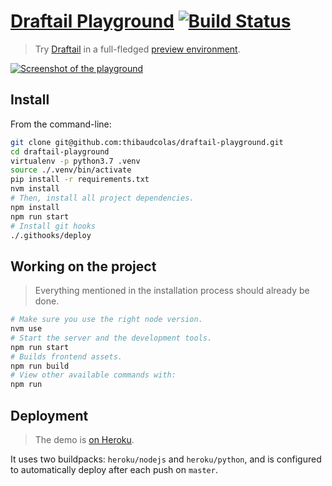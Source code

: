 # [Draftail Playground](http://playground.draftail.org/) [![Build Status](https://travis-ci.org/thibaudcolas/draftail-playground.svg?branch=master)](https://travis-ci.org/thibaudcolas/draftail-playground)

> Try [Draftail](https://www.draftail.org/) in a full-fledged [preview environment](http://playground.draftail.org/).

[![Screenshot of the playground](http://playground.draftail.org/static/draftail-playground-screenshot.png)](http://playground.draftail.org/)

## Install

From the command-line:

```sh
git clone git@github.com:thibaudcolas/draftail-playground.git
cd draftail-playground
virtualenv -p python3.7 .venv
source ./.venv/bin/activate
pip install -r requirements.txt
nvm install
# Then, install all project dependencies.
npm install
npm run start
# Install git hooks
./.githooks/deploy
```

## Working on the project

> Everything mentioned in the installation process should already be done.

```sh
# Make sure you use the right node version.
nvm use
# Start the server and the development tools.
npm run start
# Builds frontend assets.
npm run build
# View other available commands with:
npm run
```

## Deployment

> The demo is [on Heroku](http://playground.draftail.org/).

It uses two buildpacks: `heroku/nodejs` and `heroku/python`, and is configured to automatically deploy after each push on `master`.
